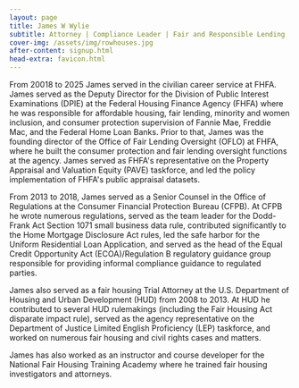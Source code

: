 ```yaml
---
layout: page
title: James W Wylie
subtitle: Attorney | Compliance Leader | Fair and Responsible Lending | Mortgage and Housing Policy
cover-img: /assets/img/rowhouses.jpg
after-content: signup.html
head-extra: favicon.html
---
```


From 20018 to 2025 James served in the civilian career service at FHFA. James served as the Deputy Director for the Division of Public Interest Examinations (DPIE) at the Federal Housing Finance Agency (FHFA) where he was responsible for affordable housing, fair lending, minority and women inclusion, and consumer protection supervision of Fannie Mae, Freddie Mac, and the Federal Home Loan Banks. Prior to that, James was the founding director of the Office of Fair Lending Oversight (OFLO) at FHFA, where he built the consumer protection and fair lending oversight functions at the agency. James served as FHFA's representative on the Property Appraisal and Valuation Equity (PAVE) taskforce, and led the policy implementation of FHFA's public appraisal datasets.

From 2013 to 2018, James served as a Senior Counsel in the Office of Regulations at the Consumer Financial Protection Bureau (CFPB). At CFPB he wrote numerous regulations, served as the team leader for the Dodd-Frank Act Section 1071 small business data rule, contributed significantly to the Home Mortgage Disclosure Act rules, led the safe harbor for the Uniform Residential Loan Application, and served as the head of the Equal Credit Opportunity Act (ECOA)/Regulation B regulatory guidance group responsible for providing informal compliance guidance to regulated parties.   

James also served as a fair housing Trial Attorney at the U.S. Department of Housing and Urban Development (HUD) from 2008 to 2013. At HUD he contributed to several HUD rulemakings (including the Fair Housing Act disparate impact rule), served as the agency representative on the Department of Justice Limited English Proficiency (LEP) taskforce, and worked on numerous fair housing and civil rights cases and matters. 

James has also worked as an instructor and course developer for the National Fair Housing Training Academy where he trained fair housing investigators and attorneys.
